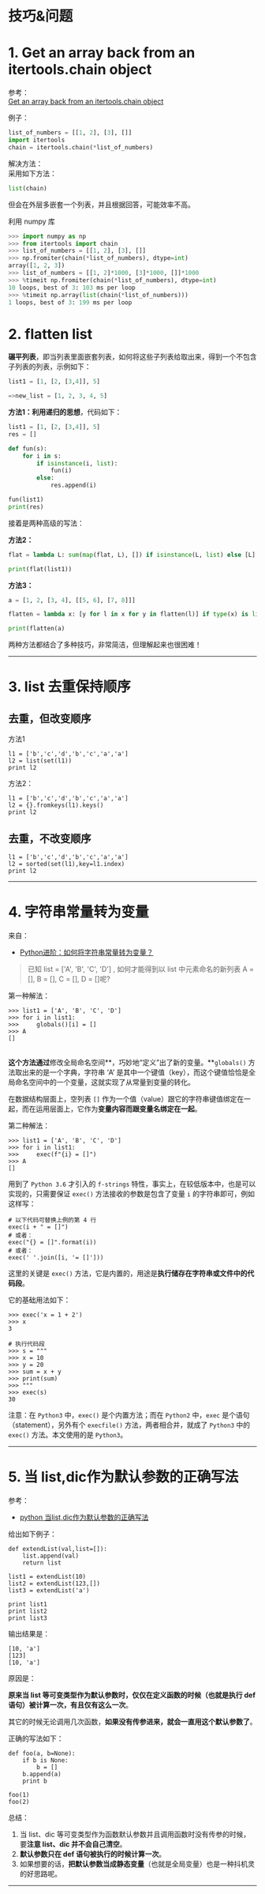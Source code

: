 # 技巧&amp;问题

<a name="qJvQD"></a>
# 1. Get an array back from an itertools.chain object
参考：<br />[Get an array back from an itertools.chain object](https://stackoverflow.com/questions/26853860/get-an-array-back-from-an-itertools-chain-object)

例子：

```python
list_of_numbers = [[1, 2], [3], []]
import itertools
chain = itertools.chain(*list_of_numbers)
```

解决方法：<br />
采用如下方法：

```python
list(chain)
```

但会在外层多嵌套一个列表，并且根据回答，可能效率不高。

利用 numpy 库

```python
>>> import numpy as np
>>> from itertools import chain
>>> list_of_numbers = [[1, 2], [3], []]
>>> np.fromiter(chain(*list_of_numbers), dtype=int)
array([1, 2, 3])
>>> list_of_numbers = [[1, 2]*1000, [3]*1000, []]*1000
>>> %timeit np.fromiter(chain(*list_of_numbers), dtype=int)
10 loops, best of 3: 103 ms per loop
>>> %timeit np.array(list(chain(*list_of_numbers)))
1 loops, best of 3: 199 ms per loop
```

<a name="s3L1P"></a>
# 2. flatten list
**碾平列表**，即当列表里面嵌套列表，如何将这些子列表给取出来，得到一个不包含子列表的列表，示例如下：

```python
list1 = [1, [2, [3,4]], 5]

=>new_list = [1, 2, 3, 4, 5]
```

**方法1：利用递归的思想**，代码如下：

```python
list1 = [1, [2, [3,4]], 5]
res = []

def fun(s):
    for i in s:
        if isinstance(i, list):
            fun(i)
        else:
            res.append(i)

fun(list1)
print(res)
```

接着是两种高级的写法：

**方法2：**

```python
flat = lambda L: sum(map(flat, L), []) if isinstance(L, list) else [L]

print(flat(list1))
```

**方法3：**

```python
a = [1, 2, [3, 4], [[5, 6], [7, 8]]]

flatten = lambda x: [y for l in x for y in flatten(l)] if type(x) is list else [x]

print(flatten(a)
```

两种方法都结合了多种技巧，非常简洁，但理解起来也很困难！

---

<a name="t0kLS"></a>
# 3. list 去重保持顺序

<a name="oMTHE"></a>
## 去重，但改变顺序

方法1

```
l1 = ['b','c','d','b','c','a','a']
l2 = list(set(l1))
print l2
```

方法2：

```
l1 = ['b','c','d','b','c','a','a']
l2 = {}.fromkeys(l1).keys()
print l2
```

<a name="M0x3U"></a>
## 去重，不改变顺序

```
l1 = ['b','c','d','b','c','a','a']
l2 = sorted(set(l1),key=l1.index)
print l2
```

---

<a name="WrQ2V"></a>
# 4. 字符串常量转为变量

来自：

- [Python进阶：如何将字符串常量转为变量？](https://mp.weixin.qq.com/s/4eWQmJ15QZabNViePCDmNw)

> 已知 list = ['A', 'B', 'C', 'D'] , 如何才能得到以 list 中元素命名的新列表 A = [], B = [], C = [], D = []呢?


第一种解法：

```
>>> list1 = ['A', 'B', 'C', 'D']
>>> for i in list1:
>>>     globals()[i] = []
>>> A
[]
```

**<br />这个方法通过**修改全局命名空间**，巧妙地“定义”出了新的变量。**`globals()` 方法取出来的是一个字典，字符串 ‘A’ 是其中一个键值（key），而这个键值恰恰是全局命名空间中的一个变量，这就实现了从常量到变量的转化。

在数据结构层面上，空列表 `[]` 作为一个值（value）跟它的字符串键值绑定在一起，而在运用层面上，它作为**变量内容而跟变量名绑定在一起**。

第二种解法：

```
>>> list1 = ['A', 'B', 'C', 'D']
>>> for i in list1:
>>>     exec(f"{i} = []")
>>> A
[]
```

用到了 `Python 3.6` 才引入的 `f-strings` 特性，事实上，在较低版本中，也是可以实现的，只需要保证 `exec()` 方法接收的参数是包含了变量 `i` 的字符串即可，例如这样写：

```
# 以下代码可替换上例的第 4 行
exec(i + " = []")
# 或者：
exec("{} = []".format(i))
# 或者：
exec(' '.join([i, '= []']))
```

这里的关键是 `exec()` 方法，它是内置的，用途是**执行储存在字符串或文件中的代码段**。

它的基础用法如下：

```
>>> exec('x = 1 + 2')
>>> x
3

# 执行代码段
>>> s = """
>>> x = 10
>>> y = 20
>>> sum = x + y
>>> print(sum)
>>> """
>>> exec(s)
30
```

注意：在 `Python3` 中，`exec()` 是个内置方法；而在 `Python2` 中，`exec` 是个语句（statement），另外有个 `execfile()` 方法，两者相合并，就成了 `Python3` 中的 `exec()` 方法。本文使用的是 `Python3`。

---


<a name="o9yNf"></a>
# 5. 当 list,dic作为默认参数的正确写法

参考：

- [python 当list,dic作为默认参数的正确写法](https://blog.csdn.net/emaste_r/article/details/47358843)

给出如下例子：

```
def extendList(val,list=[]):
    list.append(val)
    return list
 
list1 = extendList(10)
list2 = extendList(123,[])
list3 = extendList('a')
 
print list1
print list2
print list3
```

输出结果是：

```
[10, 'a']
[123]
[10, 'a']
```

原因是：

**原来当 list 等可变类型作为默认参数时，仅仅在定义函数的时候（也就是执行 def 语句）被计算一次，有且仅有这么一次**。

其它的时候无论调用几次函数，**如果没有传参进来，就会一直用这个默认参数了**。

正确的写法如下：

```
def foo(a, b=None):
    if b is None:
        b = []
    b.append(a)
    print b
 
foo(1)
foo(2)
```

总结：

1. 当 list、dic 等可变类型作为函数默认参数并且调用函数时没有传参的时候，要**注意 list、dic 并不会自己清空**。
1. **默认参数只在 def 语句被执行的时候计算一次**。
1. 如果想要的话，**把默认参数当成静态变量**（也就是全局变量）也是一种抖机灵的好思路呢。

---


